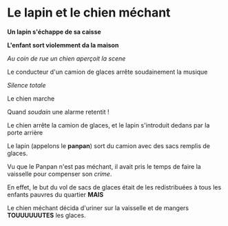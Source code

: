 
# Le lapin et le chien méchant

**Un lapin s'échappe de sa caisse**

__L'enfant sort violemment da la maison__

*Au coin de rue un chien aperçoit la scene*

Le conducteur d'un camion de glaces arrête soudainement la musique

*Silence totale*

Le chien marche

Quand _soudain_ une alarme retentit !

Le chien arrête la camion de glaces, et le lapin s'introduit dedans par la porte arrière

Le lapin (appelons le __panpan__) sort du camion avec des sacs remplis de glaces.

Vu que le Panpan n'est pas méchant, il avait pris le temps de faire la vaisselle pour compenser son *crime*.

En effet, le but du vol de sacs de glaces était de les redistribuées à tous les enfants pauvres du quartier **MAIS**

Le chien méchant décida d'uriner sur la vaisselle et de mangers **TOUUUUUUTES** les glaces.
